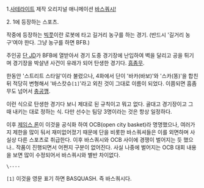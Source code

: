 1.[사테라이트](%EC%82%AC%ED%85%8C%EB%9D%BC%EC%9D%B4%ED%8A%B8.md) 제작 오리지널 애니메이션
[바스쿼시!](%EB%B0%94%EC%8A%A4%EC%BF%BC%EC%8B%9C%21.md)

2\. 1에 등장하는 스포츠.  

작중에 등장하는 [빅풋](%EB%B9%85%ED%92%8B.md)이란 로봇에 타고 길거리 농구를 하는 경기. (반드시 '길거리
농구'여야 한다. 그냥 농구를 하면 BFB.)

주인공 [단 JD](%EB%8B%A8%20JD.md)가 BFB에 열받아서 경기 도중 경기장에 난입하여 벽을 달리고 공을 튀기며 경기장을
박살낸 사건이 유래가 되어 탄생한 경기다. [흠좀무](%ED%9D%A0%EC%A2%80%EB%AC%B4.md).

한동안 '스트리트 스타일'이라 불렸으나, 4화에서 단이 '바카(바보)'와 '스카(똥)'을 합친 뒤 적당히 변형해서 '바스캇슈`[1]`'라고
외친 것이 그대로 이름이 되었다. 이쯤되면 흠좀무도 넘어서 [충공깽](%EC%B6%A9%EA%B3%B5%EA%B9%BD.md).

이런 식으로 탄생한 경기다 보니 제대로 된 규칙이고 뭐고 없다. 골대고 경기장이고 그 때 내키는 대로 정하는 식. 다만 선수는 팀당
3명이라는 것은 항상 일정하다.  

이후 [제임스 론](%EC%A0%9C%EC%9E%84%EC%8A%A4%20%EB%A1%A0.md)이 이것을 공식화 하여 OCB(open
city basket)라 명명했으나, 여러가지 제한을 많이 둬서 재미없어졌기 때문에 단을 비롯한 바스쿼셔들은 이를 외면하며 사실상 다른
스포츠로 취급한다. 이후 바스쿼시와 OCB 사이에 경쟁이 벌어지는 듯 했으나.. 작품이 진행되면서 어쩐지 구분이 없어진다. 사실 나중에
벌어지는 OCB 대회 내용을 보면 많이 수정되어서 바스쿼시와 별반 차이없다.

`\----`

`[1]` 이것을 영문 표기 하면 BASQUASH. 즉 바스쿼시다.

